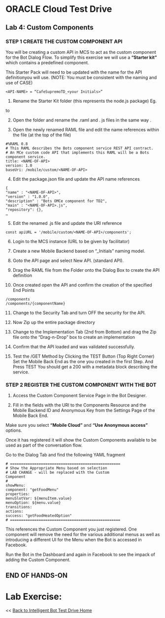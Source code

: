 # ORACLE Cloud Test Drive #

## Lab 4: Custom Components ##

### STEP 1 CREATE THE CUSTOM COMPONENT API ###

You will be creating a custom API in MCS to act as the custom component for the Bot Dialog Flow.
To simplify this exercise we will use a **“Starter kit”** which contains a predefined component.

This Starter Pack will need to be updated with the name for the API definitionyou will use. (NOTE: You must be consistent with the naming and use of CASE)

```<API-NAME> = “CafeSupremoTD_<your Initials>”```

1. Rename the Starter Kit folder (this represents the node.js package)
Eg.

to

2. Open the folder and rename the <NAME-OF-API>.raml and <NAME-OFAPI>. js files in the same way .

3. Open the newly renamed RAML file and edit the name references within
the file (at the top of the file)

```
#%RAML 0.8
# This RAML describes the Bots component service REST API contract.
# An MCe custom code API that implements this RAML will be a Bots
component service.
title: <NAME-OF-API>
version: 1.0
baseUri: /mobile/custom/<NAME-OF-API>
```

4. Edit the package.json file and update the API name references

```
{
"name" : "<NAME-OF-API>",
"version" : "1.0.0",
"description" : "Bots OMCe component for TD2",
"main" : "<NAME-OF-API>.js",
"repository": {},
…
```

5. Edit the renamed <NAME-OF-API>.js file and update the URI reference

```
const apiURL = '/mobile/custom/<NAME-OF-API>/components';
```

6. Login to the MCS instance (URL to be given by facilitator)

7. Create a new Mobile Backend based on “_Initials” naming model.

8. Goto the API page and select New API. (standard API).

9. Drag the RAML file from the Folder onto the Dialog Box to create the API
definition

10. Once created open the API and confirm the creation of the specified End
Points

```
/components
/components/{componentName}
```

11. Change to the Security Tab and turn OFF the security for the API.

12. Now Zip up the entire package directory

13. Change to the Implementation Tab (2nd from Bottom) and drag the Zip
file onto the “Drag-n-Drop” box to create an implementation

14. Confirm that the API loaded and was validated successfully.

15. Test the /GET Method by Clicking the TEST Button (Top Right Corner)
Set the Mobile Back End as the one you created in the first Step. And Press TEST
You should get a 200 with a metadata block describing the service.

### STEP 2 REGISTER THE CUSTOM COMPONENT WITH THE BOT ##

1. Access the Custom Component Service Page in the Bot Designer.

2. Fill in the fields with the URI to the Components Resource and the Mobile
Backend ID and Anonymous Key from the Settings Page of the Mobile Back End.

Make sure you select **“Mobile Cloud”** and **“Use Anonymous access”** options.

Once it has registered it will show the Custom Components available to be
used as part of the conversation flow.

Go to the Dialog Tab and find the following YAML fragment

```
# ==================================================
# Show the Appropriate Menu based on selection
# LAB CHANGE - will be replaced with the Custom
Component
#
showMenu:
component: "getFoodMenu"
properties:
menuSlotVar: ${menuItem.value}
menuOption: ${menu.value}
transitions:
actions:
success: "getFoodHeatedOption"
# ==================================================
```

This references the Custom Component you just registered. One
component will remove the need for the various additional menus as well
as introducing a different UI for the Menu when the Bot is accessed in
Facebook.

Run the Bot in the Dashboard and again in Facebook to see the impack of
adding the Custom Component.

## END OF HANDS-ON ##


# Lab Exercise: #
<< [Back to Intelligent Bot Test Drive Home](README.md)

